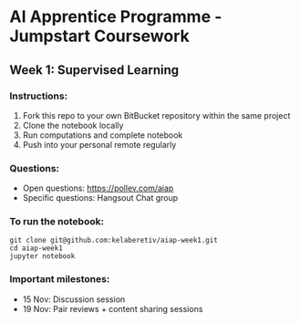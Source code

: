# AI Apprentice Programme - Jumpstart Coursework

## Week 1: Supervised Learning

### Instructions:
1. Fork this repo to your own BitBucket repository within the same project
2. Clone the notebook locally
3. Run computations and complete notebook
4. Push into your personal remote regularly

### Questions:
- Open questions: https://pollev.com/aiap
- Specific questions: Hangsout Chat group

### To run the notebook:
```
git clone git@github.com:kelaberetiv/aiap-week1.git
cd aiap-week1
jupyter notebook
```

### Important milestones:
- 15 Nov: Discussion session
- 19 Nov: Pair reviews + content sharing sessions
